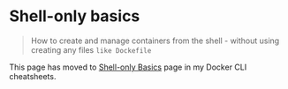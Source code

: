 # Shell-only basics
> How to create and manage containers from the shell - without using creating any files `like Dockefile`

This page has moved to [Shell-only Basics](https://michaelcurrin.github.io/dev-cheatsheets/cheatsheets/containers/docker/intro/shell-only-basics.html) page in my Docker CLI cheatsheets.
